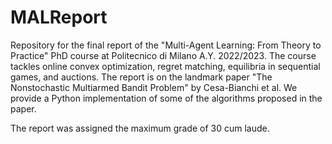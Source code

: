 # MALReport
Repository for the final report of the "Multi-Agent Learning: From Theory to Practice" PhD course at Politecnico di Milano A.Y. 2022/2023. The course tackles online convex optimization, regret matching, equilibria in sequential games, and auctions. The report is on the landmark paper "The Nonstochastic Multiarmed Bandit Problem" by Cesa-Bianchi et al. We provide a Python implementation of some of the algorithms proposed in the paper.

The report was assigned the maximum grade of 30 cum laude.
